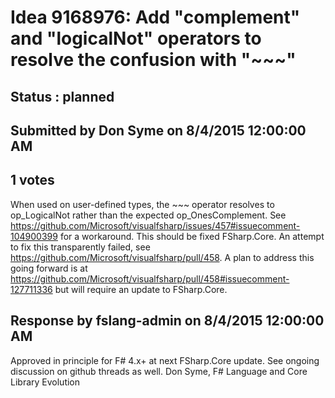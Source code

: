 # Idea 9168976: Add "complement" and "logicalNot" operators to resolve the confusion with "~~~" #

## Status : planned

## Submitted by Don Syme on 8/4/2015 12:00:00 AM

## 1 votes

When used on user-defined types, the ~~~ operator resolves to op_LogicalNot rather than the expected op_OnesComplement. See https://github.com/Microsoft/visualfsharp/issues/457#issuecomment-104900399 for a workaround.
This should be fixed FSharp.Core. An attempt to fix this transparently failed, see https://github.com/Microsoft/visualfsharp/pull/458.
A plan to address this going forward is at https://github.com/Microsoft/visualfsharp/pull/458#issuecomment-127711336 but will require an update to FSharp.Core.

## Response by fslang-admin on 8/4/2015 12:00:00 AM

Approved in principle for F# 4.x+ at next FSharp.Core update. See ongoing discussion on github threads as well.
Don Syme, F# Language and Core Library Evolution

